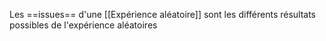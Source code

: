 Les ==issues== d'une [[Expérience aléatoire]] sont les différents résultats possibles de l'expérience aléatoires